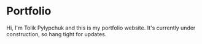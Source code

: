 # Portfolio

Hi, I'm Tolik Pylypchuk and this is my portfolio website. It's currently under construction, so hang tight for updates.
